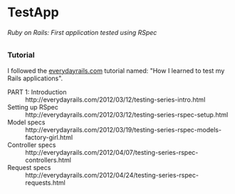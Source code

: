 TestApp
=======

<h6>
Ruby on Rails: First application tested using RSpec
</h6>


### Tutorial

I followed the <a href="http://everydayrails.com">everydayrails.com</a> tutorial named: "How I learned to test my Rails applications".

<dl>
  <dt>PART 1: Introduction</dt>
  <dd>http://everydayrails.com/2012/03/12/testing-series-intro.html</dd>
  <dt>Setting up RSpec</dt>
  <dd>http://everydayrails.com/2012/03/12/testing-series-rspec-setup.html</dd>
  <dt>Model specs</dt>
  <dd>http://everydayrails.com/2012/03/19/testing-series-rspec-models-factory-girl.html</dd>
  <dt>Controller specs</dt>
  <dd>http://everydayrails.com/2012/04/07/testing-series-rspec-controllers.html</dd>
  <dt>Request specs</dt>
  <dd>http://everydayrails.com/2012/04/24/testing-series-rspec-requests.html</dd>
</dl>
